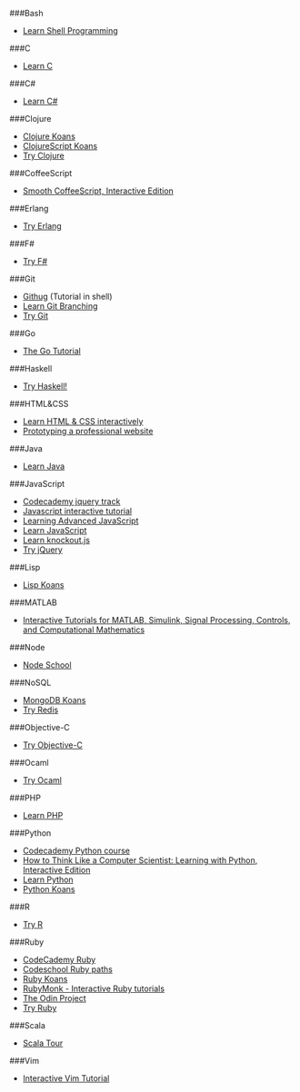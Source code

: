 ###Bash
* [Learn Shell Programming](http://www.learnshell.org)


###C
* [Learn C](http://www.learn-c.org/)


###C#
* [Learn C#](http://www.learncs.org/)


###Clojure
* [Clojure Koans](http://clojurekoans.com/)
* [ClojureScript Koans](http://clojurescriptkoans.com/)
* [Try Clojure](http://tryclj.com/)


###CoffeeScript
* [Smooth CoffeeScript, Interactive Edition](http://autotelicum.github.io/Smooth-CoffeeScript/interactive/interactive-coffeescript.html)


###Erlang
* [Try Erlang](http://www.tryerlang.org/)


###F#
* [Try F#](http://www.tryfsharp.org/)


###Git
* [Githug](https://github.com/Gazler/githug) (Tutorial in shell)
* [Learn Git Branching](http://pcottle.github.io/learnGitBranching/)
* [Try Git](http://try.github.io)


###Go
* [The Go Tutorial](http://golang.org/doc/go_tutorial.html)


###Haskell
* [Try Haskell!](http://tryhaskell.org/)


###HTML&CSS
* [Learn HTML & CSS interactively](http://www.codecademy.com/tracks/web)
* [Prototyping a professional website](http://www.codecademy.com/skills/prototyping)


###Java
* [Learn Java](http://www.learnjavaonline.org/)


###JavaScript
* [Codecademy jquery track](http://www.codecademy.com/tracks/jquery)
* [Javascript interactive tutorial](http://www.codecademy.com/tracks/javascript)
* [Learning Advanced JavaScript](http://ejohn.org/apps/learn/)
* [Learn JavaScript](http://www.learn-js.org/)
* [Learn knockout.js](http://learn.knockoutjs.com)
* [Try jQuery](http://try.jquery.com/)


###Lisp
* [Lisp Koans](https://github.com/google/lisp-koans)


###MATLAB
* [Interactive Tutorials for MATLAB, Simulink, Signal Processing, Controls, and Computational Mathematics](http://www.mathworks.com/tutorials)


###Node
* [Node School](http://nodeschool.io/)


###NoSQL
* [MongoDB Koans](https://github.com/chicagoruby/MongoDB_Koans)
* [Try Redis](http://try.redis.io/)


###Objective-C
* [Try Objective-C](http://tryobjectivec.codeschool.com)


###Ocaml
* [Try Ocaml](http://try.ocamlpro.com/)


###PHP
* [Learn PHP](http://www.learn-php.org/)


###Python
* [Codecademy Python course](http://www.codecademy.com/tracks/python)
* [How to Think Like a Computer Scientist: Learning with Python, Interactive Edition](http://interactivepython.org/courselib/static/thinkcspy/index.html)
* [Learn Python](http://www.learnpython.org/)
* [Python Koans](https://github.com/gregmalcolm/python_koans)


###R
* [Try R](http://tryr.codeschool.com)


###Ruby
* [CodeCademy Ruby](http://www.codecademy.com/tracks/ruby)
* [Codeschool Ruby paths](https://www.codeschool.com/paths/ruby)
* [Ruby Koans](http://www.rubykoans.com/)
* [RubyMonk - Interactive Ruby tutorials](http://rubymonk.com)
* [The Odin Project](http://www.theodinproject.com/)
* [Try Ruby](http://tryruby.org/)


###Scala
* [Scala Tour](http://www.scala-tour.com/)


###Vim
* [Interactive Vim Tutorial](http://www.openvim.com/tutorial.html)
